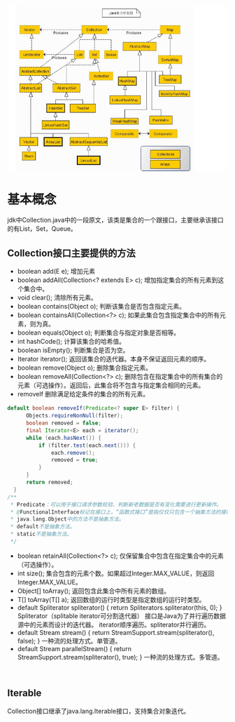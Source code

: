 ![Image text](https://github.com/IceDarron/Source-code-Encyclopedia/blob/master/Image/jdk_collection.png)

# 基本概念
jdk中Collection.java中的一段原文，该类是集合的一个跟接口，主要继承该接口的有List，Set，Queue。

## Collection接口主要提供的方法

+ boolean add(E e); 增加元素
+ boolean addAll(Collection<? extends E> c); 增加指定集合的所有元素到这个集合中。
+ void clear(); 清除所有元素。
+ boolean contains(Object o); 判断该集合是否包含指定元素。
+ boolean containsAll(Collection<?> c); 如果此集合包含指定集合中的所有元素，则为真。
+ boolean equals(Object o); 判断集合与指定对象是否相等。
+ int hashCode(); 计算该集合的哈希值。
+ boolean isEmpty(); 判断集合是否为空。
+ Iterator<E> iterator(); 返回该集合的迭代器。本身不保证返回元素的顺序。
+ boolean remove(Object o); 删除集合指定元素。
+ boolean removeAll(Collection<?> c); 删除包含在指定集合中的所有集合的元素（可选操作）。返回后，此集合将不包含与指定集合相同的元素。
+ removeIf 删除满足给定条件的集合的所有元素。
```java
default boolean removeIf(Predicate<? super E> filter) {
      Objects.requireNonNull(filter);
      boolean removed = false;
      final Iterator<E> each = iterator();
      while (each.hasNext()) {
          if (filter.test(each.next())) {
              each.remove();
              removed = true;
          }
      }
      return removed;
  }
/**
 * Predicate：可以用于接口请求参数校验、判断新老数据是否有变化需要进行更新操作。
 * @FunctionalInterface标记在接口上，“函数式接口”是指仅仅只包含一个抽象方法的接口。
 * java.lang.Object中的方法不是抽象方法。
 * default不是抽象方法。
 * static不是抽象方法。
 */
```
+ boolean retainAll(Collection<?> c); 仅保留集合中包含在指定集合中的元素（可选操作）。
+ int size(); 集合包含的元素个数。如果超过Integer.MAX_VALUE，则返回Integer.MAX_VALUE。
+ Object[] toArray(); 返回包含此集合中所有元素的数组。
+ <T> T[] toArray(T[] a); 返回数组的运行时类型是指定数组的运行时类型。
+ default Spliterator<E> spliterator() { return Spliterators.spliterator(this, 0); } Spliterator（splitable iterator可分割迭代器）
                                                                                   接口是Java为了并行遍历数据源中的元素而设计的迭代器。
                                                                                   iterator顺序遍历。spliterator并行遍历。
+ default Stream<E> stream() { return StreamSupport.stream(spliterator(), false); } 一种流的处理方式。单管道。
+ default Stream<E> parallelStream() { return StreamSupport.stream(spliterator(), true); } 一种流的处理方式。多管道。
  
  
## Iterable 
Collection接口继承了java.lang.Iterable接口，支持集合对象迭代。


